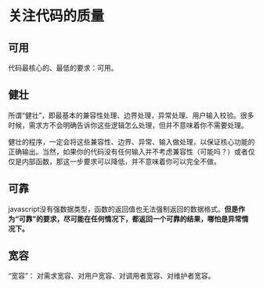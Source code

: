 # 关注代码的质量



## 可用

代码最核心的、最低的要求：可用。



## 健壮

所谓“健壮”，即最基本的兼容性处理、边界处理，异常处理、用户输入校验。很多时候，需求方不会明确告诉你这些逻辑怎么处理，但并不意味着你不需要处理。

健壮的程序，一定会将这些兼容性、边界、异常、输入做处理，以保证核心功能的正确输出。当然，如果你的代码没有任何输入并不考虑兼容性（可能吗？）或者仅仅是内部函数，那这一步要求可以降低，并不意味着你可以完全不做。





## 可靠

javascript没有强数据类型，函数的返回值也无法强制返回的数据格式。**但是作为“可靠”的要求，尽可能在任何情况下，都返回一个可靠的结果，哪怕是异常情况下。**



## 宽容

“宽容”： 对需求宽容、对用户宽容、对调用者宽容、对维护者宽容。



